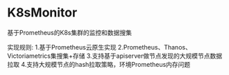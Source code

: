 # K8sMonitor
基于Prometheus的K8s集群的监控和数据搜集

实现规则:
1.基于Prometheus云原生实现
2.Prometheus、Thanos、Victoriametrics集搜集+存储
3.支持基于apiserver做节点发现的大规模节点数据拉取
4.支持大规模节点的hash拉取策略，环境Prometheus内存问题
